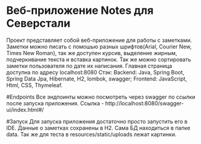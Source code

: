 # Веб-приложение Notes для Северстали
Проект представляет собой веб-приложение для работы с заметками. Заметки можно писать с помошью разных шрифтов(Arial, Courier New, Times New Roman), так же доступен курсив, выделение жирным, подчеркивание текста и вставка картинок. Так же можно сортировать заметки пользователя по дате их написания.
Главная страница доступна по адресу localhost:8080
Стэк: 
Backend: Java, Spring Boot, Spring Data Jpa, Hibernate, H2, lombok, swagger;
Frontend: JavaScript, Html, CSS, Thymeleaf.

#Endpoints
Все эндпоинты можно посмотреть через swagger по ссылки после запуска приложения.
Ссылка - http://localhost:8080/swagger-ui/index.html#/

#Запуск
Для запуска приложения достаточно просто запустить его в IDE.
Данные о заметках сохранены в H2. Сама БД находиться в папке data.
Так же для теста в resources/static/uploads лежат картинки.
